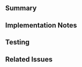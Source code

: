 <!--
    Thank you for submitting a pull request! We appreciate your time and effort.
    Please make sure you have read our contributing guidelines before posting a PR
    https://github.com/eternagame/.github/blob/master/CONTRIBUTING.md
-->

<!--
    First, if you are submitting to one of our "next gen" repositories (workspace-helpers,
    eternagame.org-next, or eternajs-next), ensure that your PR title follows the conventional
    commit standard. This will be verified by our continuous integration.
    
    The general format is: `<type>(<scope>): <description>`. If a breaking change is introduced,
    you will also need to add a `!` before `:`.
    
    Example: `fix(core): Fixes a problem with the core module`
    
    Valid types are feat (feature/enhancement), fix (bugfix), perf (performance), revert (reverting a prior commit),
    deps (dependencies), docs (documentation), refactor (refactoring), test (updating automated tests), or
    chore (formatting changes, build/tooling/ci updates, other configuration updates, etc)

    To find a list of valid scopes, take a look at the `scope:` issue labels in the repository you are
    submitting this PR to. Note that if you are adding a new scope and you use that scope in the same PR,
    the CI will fail. That is expected, as that GitHub action needs to base its configuration on
    the master branch - the PR will be merged ignoring the check in that case.

    For additional details on the conventional commits format, see: https://www.conventionalcommits.org
-->

<!--
    Finally, help us review your changes and provide a record for later reference by providing some information.
-->

## Summary
<!--
    What is the motivation for making this change? If applicable, how does this change affect the
    behavior of the application/library? What was the behavior before, and what is it now? If there
    were any trade-offs or possible alternative behaviors that you considered, what were they and why
    did you decide on this approach?

    Provide samples as appropriate. If there are visual changes, include screenshots or video!
-->

## Implementation Notes
<!--
    Provide a high-level overview of these changes on a technical level. What was changed in the code?
    If there were any trade-offs or possible alternative implementations that you considered, what
    were they and why did you decide on this approach? Provide any additional context beyond what is
    recorded in the code (eg, comments) that could be useful if someone wants to understand what your
    code does and why it was done that way later.
-->

## Testing
<!--
    How did you verify that this change works as intended? Automated tests? Comparing results when running
    an application? What scenarios did you consider when testing? If it is a user interface change, did you
    test it on a variety of screen sizes?
-->

## Related Issues
<!--
    If this PR should close an existing issue, please reference it like "Resolves #1234"
    If this PR should not close but is related to an existing issue, please make a note of it like "Related issue: #1234"
-->
